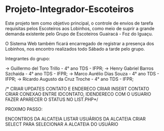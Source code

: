 # Projeto-Integrador-Escoteiros

  Este projeto tem como objetivo principal, o controle de envios de tarefa requisitas pelos Escoteiros aos Lobinhos, como meio de suprir a grande demanda existente pelo Grupo de Escoteiros Guairacá - Foz do Iguaçu.
  
  O Sistema Web também ficará encarregado de registrar a presença dos Lobinhos, nos encontro realizados todo Sábado a tarde pelo grupo.

  Integrantes do grupo:

  -> Guillermo del Toro Trillo - 4° ano TDS - IFPR;
  -> Henry Gabriel Barros Szchaida - 4° ano TDS - IFPR;
  -> Marco Aurélio Dias Souza - 4° ano TDS - IFPR;
  -> Ricardo Augusto da Cruz Troche - 4° ano TDS - IFPR;


/*
CRIAR UPDATES CONTATO E ENDERECO
CRIAR INSERT CONTATO 
CRIAR CONEXAO ENTRE IDCONTATO, IDENDERECO COM O USUARIO
FAZER APARECER O STATUS NO LIST.PHP*/


PROXIMO PASSO:

ENCONTROS DA ALCATEIA
LISTAR USUÁRIOS DA ALCATEIA
CRIAR SELECT PARA SELECIONAR A ALCATEIA DO USUÁRIO

